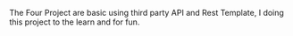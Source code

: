 The Four Project are basic using third party API and Rest Template, I doing this project to the learn and for fun.

